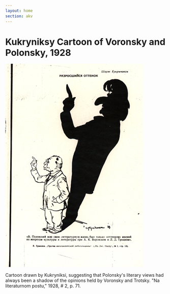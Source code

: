 ```yaml
---
layout: home
section: akv
---
```


# Kukryniksy Cartoon of Voronsky and Polonsky, 1928

![](../Images/Cartoons/Kukrynisy28_o.jpg)

Cartoon drawn by Kukryniksi, suggesting that Polonsky's literary views had always been a shadow of the opinions held by Voronsky and Trotsky. &quot;Na literaturnom postu,&quot; 1928, # 2, p. 71.